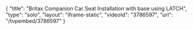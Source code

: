 {
    "title": "Britax Companion Car Seat Installation with base using LATCH",
    "type": "solo",
    "layout": "iframe-static",
    "videoId": "3786597",
    "url": "\/tvpembed\/3786597"
}
